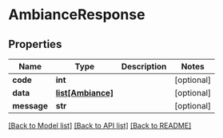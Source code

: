 # AmbianceResponse

## Properties
Name | Type | Description | Notes
------------ | ------------- | ------------- | -------------
**code** | **int** |  | [optional] 
**data** | [**list[Ambiance]**](Ambiance.md) |  | [optional] 
**message** | **str** |  | [optional] 

[[Back to Model list]](../README.md#documentation-for-models) [[Back to API list]](../README.md#documentation-for-api-endpoints) [[Back to README]](../README.md)


